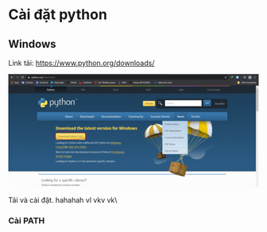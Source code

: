 # Cài đặt python

## Windows

Link tải: https://www.python.org/downloads/

![](image\1.PNG)

Tải và cài đặt.
hahahah
vl
vkv
vk\
### Cài PATH
